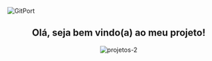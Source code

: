 <di align="center">![GitPort](https://github.com/LuizFabiodoCarmo/Portifolio-Luiz-Fabio/assets/104438927/307cd74a-075b-48c0-a36b-5f1909bdc118)
</div>


<!--<h1 > Hello, I'm Luiz Fabio. </h1>-->

<h2 align="center" color="green">Olá, seja bem vindo(a) ao meu projeto!</h2>

<div align="center" height="180">
 
![projetos-_2_](https://github.com/LuizFabiodoCarmo/Portifolio-Luiz-Fabio/assets/104438927/6a181e5b-fae9-4e13-af3e-4cdd932c6279)
 
</div>

<div align="center" >
 

